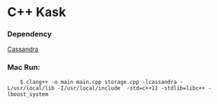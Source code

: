 # C++ Kask

### Dependency
   [Cassandra](https://github.com/datastax/cpp-driver)
   

### Mac Run:
        $ clang++ -o main main.cpp storage.cpp -lcassandra -L/usr/local/lib -I/usr/local/include  -std=c++11 -stdlib=libc++ -lboost_system
    